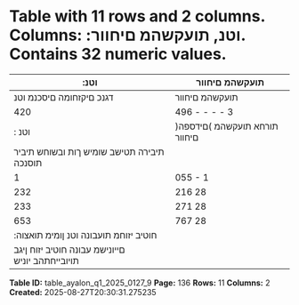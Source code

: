 # Table with 11 rows and 2 columns. Columns: :וטנ, תועקשהמ םיחוור. Contains 32 numeric values.

| :וטנ | תועקשהמ םיחוור |
|---|---|
| דגנכ םיקזחומה םיסכנמ וטנ | תועקשהמ םיחוור |
| 420 | 496 - - - - 3 | 172 417 | 324 האושת ייולת העקשה יזוחו חוטיב יזוח |
| : וטנ | תורחא תועקשהמ )םידספה( םיחוור |
| תיבירה תטישב שומיש ךות ובשוחש תיביר תוסנכה |  |
| 1 | 055 - 1 | 055 1 | 055 - - - תיביטקפאה |
| 232 | 216 28 | 293 161 | 475 19 | 085 142 | 390 25 | 436 17 | 012 וטנ | תועקשהמ םירחא )םידספה( םיחוור |
| 233 | 271 28 | 293 162 | 530 20 | 140 142 | 390 25 | 436 17 | 012 וטנ | תורחא תועקשהמ םיחוור לכה ךס |
| 653 | 767 28 | 293 162 | 530 20 | 140 142 | 390 28 | 608 434 | 336 וטנ | תועקשהמ םיחוור לכה ךס |
| :חוטיב יזוחמ תועבונה וטנ ןומימ תואצוה |  |
| םייונישמ עבונה חוטיב יזוח ןיגב תויובייחתהב יוניש |  |

**Table ID:** table_ayalon_q1_2025_0127_9
**Page:** 136
**Rows:** 11
**Columns:** 2
**Created:** 2025-08-27T20:30:31.275235
